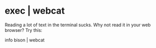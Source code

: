 # exec | webcat

Reading a lot of text in the terminal sucks. Why not read it in your
web browser? Try this:

info bison | webcat
